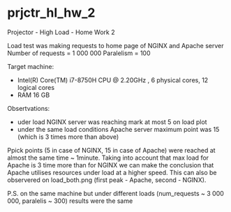 # prjctr_hl_hw_2
Projector - High Load - Home Work 2

Load test was making requests to home page of NGINX and Apache server
Number of requests = 1 000 000
Paralelism = 100

Target machine:
* Intel(R) Core(TM) i7-8750H CPU @ 2.20GHz , 6 physical cores, 12 logical cores
* RAM 16 GB

Obsertvations: 
* uder load NGINX server was reaching mark at most 5 on load plot
* under the same load conditions Apache server maximum point was 15 (which is 3 times more than above)

Ppick points (5 in case of NGINX, 15 in case of Apache) were reached at almost the same time ~ 1minute. Taking into account that max load for Apache is 3 time more than for NGINX we can make the conclusion that Apache utilises resources under load at a higher speed. This can also be observered on load_both.png (first peak - Apache, second - NGINX). 

P.S. on the same machine but under different loads (num_requests ~ 3 000 000, paralelis ~ 300) results were the same
